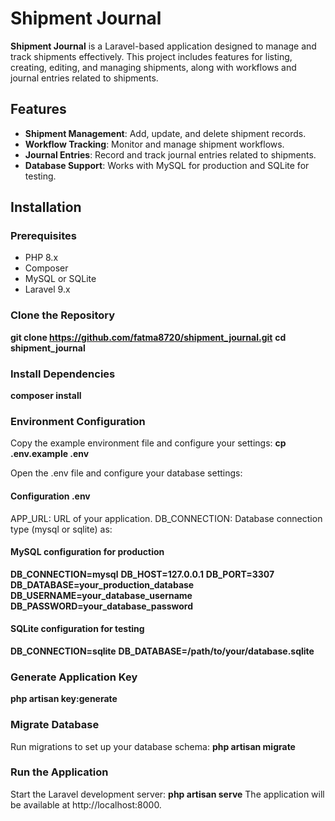 # Shipment Journal

**Shipment Journal** is a Laravel-based application designed to manage and track shipments effectively. This project includes features for listing, creating, editing, and managing shipments, along with workflows and journal entries related to shipments.

## Features

- **Shipment Management**: Add, update, and delete shipment records.
- **Workflow Tracking**: Monitor and manage shipment workflows.
- **Journal Entries**: Record and track journal entries related to shipments.
- **Database Support**: Works with MySQL for production and SQLite for testing.

## Installation

### Prerequisites

- PHP 8.x
- Composer
- MySQL or SQLite
- Laravel 9.x

### Clone the Repository
**git clone https://github.com/fatma8720/shipment_journal.git**
**cd shipment_journal**

### Install Dependencies
**composer install**

### Environment Configuration

Copy the example environment file and configure your settings:
**cp .env.example .env**

Open the .env file and configure your database settings:

#### Configuration .env
APP_URL: URL of your application.
DB_CONNECTION: Database connection type (mysql or sqlite) as:
#### MySQL configuration for production
**DB_CONNECTION=mysql**
**DB_HOST=127.0.0.1**
**DB_PORT=3307**
**DB_DATABASE=your_production_database**
**DB_USERNAME=your_database_username**
**DB_PASSWORD=your_database_password**
#### SQLite configuration for testing 
**DB_CONNECTION=sqlite**
**DB_DATABASE=/path/to/your/database.sqlite**
 

### Generate Application Key
**php artisan key:generate**

### Migrate Database
Run migrations to set up your database schema:
**php artisan migrate**


### Run the Application
Start the Laravel development server:
**php artisan serve**
The application will be available at http://localhost:8000.








